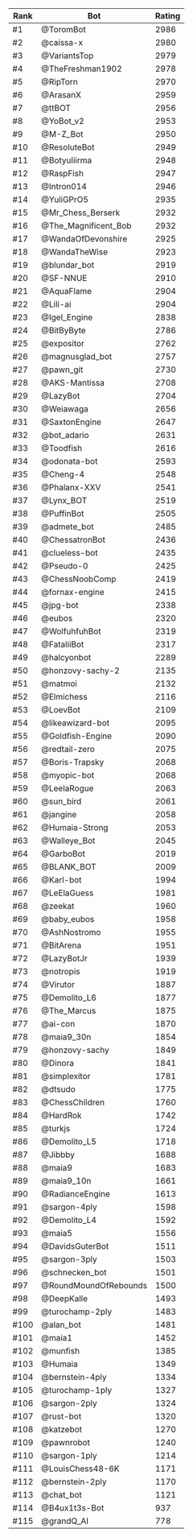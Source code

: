 Rank|Bot|Rating
---|---|---
#1|@ToromBot|2986
#2|@caissa-x|2980
#3|@VariantsTop|2979
#4|@TheFreshman1902|2978
#5|@RipTorn|2970
#6|@ArasanX|2959
#7|@ttBOT|2956
#8|@YoBot_v2|2953
#9|@M-Z_Bot|2950
#10|@ResoluteBot|2949
#11|@Botyuliirma|2948
#12|@RaspFish|2947
#13|@Intron014|2946
#14|@YuliGPrO5|2935
#15|@Mr_Chess_Berserk|2932
#16|@The_Magnificent_Bob|2932
#17|@WandaOfDevonshire|2925
#18|@WandaTheWise|2923
#19|@blundar_bot|2919
#20|@SF-NNUE|2910
#21|@AquaFlame|2904
#22|@Lili-ai|2904
#23|@Igel_Engine|2838
#24|@BitByByte|2786
#25|@expositor|2762
#26|@magnusglad_bot|2757
#27|@pawn_git|2730
#28|@AKS-Mantissa|2708
#29|@LazyBot|2704
#30|@Weiawaga|2656
#31|@SaxtonEngine|2647
#32|@bot_adario|2631
#33|@Toodfish|2616
#34|@odonata-bot|2593
#35|@Cheng-4|2548
#36|@Phalanx-XXV|2541
#37|@Lynx_BOT|2519
#38|@PuffinBot|2505
#39|@admete_bot|2485
#40|@ChessatronBot|2436
#41|@clueless-bot|2435
#42|@Pseudo-0|2425
#43|@ChessNoobComp|2419
#44|@fornax-engine|2415
#45|@jpg-bot|2338
#46|@eubos|2320
#47|@WolfuhfuhBot|2319
#48|@FataliiBot|2317
#49|@halcyonbot|2289
#50|@honzovy-sachy-2|2135
#51|@matmoi|2132
#52|@Elmichess|2116
#53|@LoevBot|2109
#54|@likeawizard-bot|2095
#55|@Goldfish-Engine|2090
#56|@redtail-zero|2075
#57|@Boris-Trapsky|2068
#58|@myopic-bot|2068
#59|@LeelaRogue|2063
#60|@sun_bird|2061
#61|@jangine|2058
#62|@Humaia-Strong|2053
#63|@Walleye_Bot|2045
#64|@GarboBot|2019
#65|@BLANK_BOT|2009
#66|@Karl-bot|1994
#67|@LeElaGuess|1981
#68|@zeekat|1960
#69|@baby_eubos|1958
#70|@AshNostromo|1955
#71|@BitArena|1951
#72|@LazyBotJr|1939
#73|@notropis|1919
#74|@Virutor|1887
#75|@Demolito_L6|1877
#76|@The_Marcus|1875
#77|@ai-con|1870
#78|@maia9_30n|1854
#79|@honzovy-sachy|1849
#80|@Dinora|1841
#81|@simplexitor|1781
#82|@dtsudo|1775
#83|@ChessChildren|1760
#84|@HardRok|1742
#85|@turkjs|1724
#86|@Demolito_L5|1718
#87|@Jibbby|1688
#88|@maia9|1683
#89|@maia9_10n|1661
#90|@RadianceEngine|1613
#91|@sargon-4ply|1598
#92|@Demolito_L4|1592
#93|@maia5|1556
#94|@DavidsGuterBot|1511
#95|@sargon-3ply|1503
#96|@schnecken_bot|1501
#97|@RoundMoundOfRebounds|1500
#98|@DeepKalle|1493
#99|@turochamp-2ply|1483
#100|@alan_bot|1481
#101|@maia1|1452
#102|@munfish|1385
#103|@Humaia|1349
#104|@bernstein-4ply|1334
#105|@turochamp-1ply|1327
#106|@sargon-2ply|1324
#107|@rust-bot|1320
#108|@katzebot|1270
#109|@pawnrobot|1240
#110|@sargon-1ply|1214
#111|@LouisChess48-6K|1171
#112|@bernstein-2ply|1170
#113|@chat_bot|1121
#114|@B4ux1t3s-Bot|937
#115|@grandQ_AI|778
